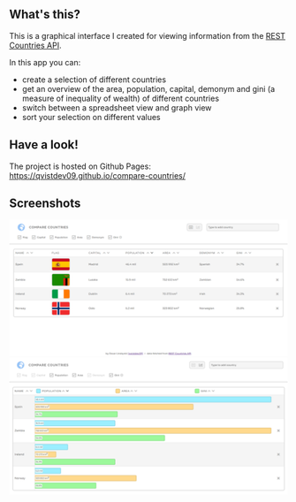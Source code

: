## What's this?

This is a graphical interface I created for viewing information from the [REST Countries API](https://restcountries.eu/).

In this app you can:
* create a selection of different countries
* get an overview of the area, population, capital, demonym and gini (a measure of inequality of wealth) of different countries
* switch between a spreadsheet view and graph view
* sort your selection on different values

## Have a look!

The project is hosted on Github Pages:
https://qvistdev09.github.io/compare-countries/

## Screenshots

![Screenshot of Compare Countries web app](https://raw.githubusercontent.com/qvistdev09/compare-countries/master/screenshots/screenshot1.png)
![Screenshot of Compare Countries web app](https://raw.githubusercontent.com/qvistdev09/compare-countries/master/screenshots/screenshot2.png)